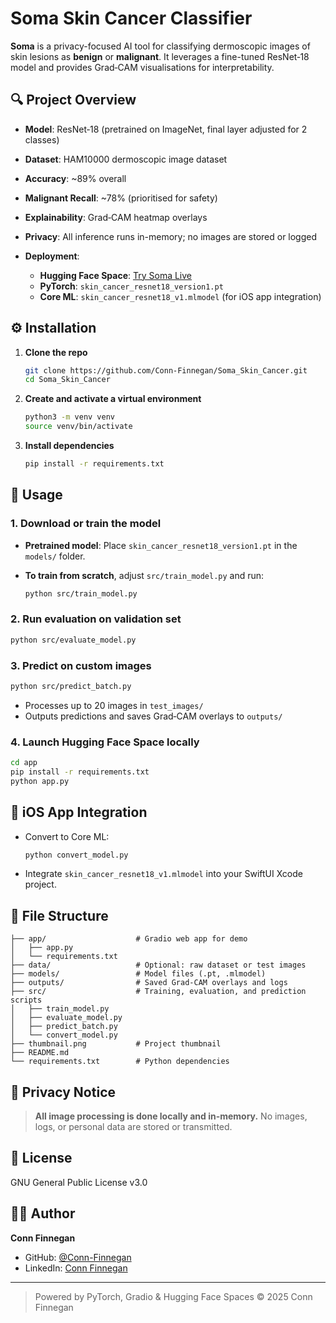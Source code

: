 # Soma Skin Cancer Classifier


**Soma** is a privacy-focused AI tool for classifying dermoscopic images of skin lesions as **benign** or **malignant**. It leverages a fine-tuned ResNet‑18 model and provides Grad‑CAM visualisations for interpretability.

## 🔍 Project Overview

* **Model**: ResNet‑18 (pretrained on ImageNet, final layer adjusted for 2 classes)
* **Dataset**: HAM10000 dermoscopic image dataset
* **Accuracy**: \~89% overall
* **Malignant Recall**: \~78% (prioritised for safety)
* **Explainability**: Grad‑CAM heatmap overlays
* **Privacy**: All inference runs in-memory; no images are stored or logged
* **Deployment**:

  * **Hugging Face Space**: [Try Soma Live](https://huggingface.co/spaces/Conn-Cerberus/Soma_Skin_Cancer_Classifier)
  * **PyTorch**: `skin_cancer_resnet18_version1.pt`
  * **Core ML**: `skin_cancer_resnet18_v1.mlmodel` (for iOS app integration)

## ⚙️ Installation

1. **Clone the repo**

   ```bash
   git clone https://github.com/Conn-Finnegan/Soma_Skin_Cancer.git
   cd Soma_Skin_Cancer
   ```
2. **Create and activate a virtual environment**

   ```bash
   python3 -m venv venv
   source venv/bin/activate
   ```
3. **Install dependencies**

   ```bash
   pip install -r requirements.txt
   ```

## 🚀 Usage

### 1. Download or train the model

* **Pretrained model**: Place `skin_cancer_resnet18_version1.pt` in the `models/` folder.
* **To train from scratch**, adjust `src/train_model.py` and run:

  ```bash
  python src/train_model.py
  ```

### 2. Run evaluation on validation set

```bash
python src/evaluate_model.py
```

### 3. Predict on custom images

```bash
python src/predict_batch.py
```

* Processes up to 20 images in `test_images/`
* Outputs predictions and saves Grad‑CAM overlays to `outputs/`

### 4. Launch Hugging Face Space locally

```bash
cd app
pip install -r requirements.txt
python app.py
```

## 📱 iOS App Integration

* Convert to Core ML:

  ```bash
  python convert_model.py
  ```
* Integrate `skin_cancer_resnet18_v1.mlmodel` into your SwiftUI Xcode project.

## 📄 File Structure

```
├── app/                    # Gradio web app for demo
│   ├── app.py
│   └── requirements.txt
├── data/                   # Optional: raw dataset or test images
├── models/                 # Model files (.pt, .mlmodel)
├── outputs/                # Saved Grad-CAM overlays and logs
├── src/                    # Training, evaluation, and prediction scripts
│   ├── train_model.py
│   ├── evaluate_model.py
│   ├── predict_batch.py
│   └── convert_model.py
├── thumbnail.png           # Project thumbnail
├── README.md
└── requirements.txt        # Python dependencies
```

## 🔐 Privacy Notice

> **All image processing is done locally and in-memory.**
> No images, logs, or personal data are stored or transmitted.

## 📝 License

GNU General Public License v3.0 

## 🙋‍♂️ Author

**Conn Finnegan**

* GitHub: [@Conn-Finnegan](https://github.com/Conn-Finnegan)
* LinkedIn: [Conn Finnegan](https://www.linkedin.com/in/conn-finnegan-09a98124b/)

---

> Powered by PyTorch, Gradio & Hugging Face Spaces
> © 2025 Conn Finnegan
